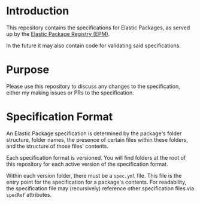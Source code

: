 # Introduction

This repository contains the specifications for Elastic Packages, as served up by the [Elastic Package Registry (EPM)](https://github.com/elastic/package-registry).

In the future it may also contain code for validating said specifications.

# Purpose

Please use this repository to discuss any changes to the specification, either my making issues or PRs to the specification.

# Specification Format

An Elastic Package specification is determined by the package's folder structure, folder names, the presence of certain files within these folders, and the structure of those files' contents.

Each specification format is versioned. You will find folders at the root of this repository for each active version of the specification format. 

Within each version folder, there must be a `spec.yml` file. This file is the entry point for the specification for a package's contents. For readability, the specification file may (recursively) reference other specification files via `specRef` attributes.

